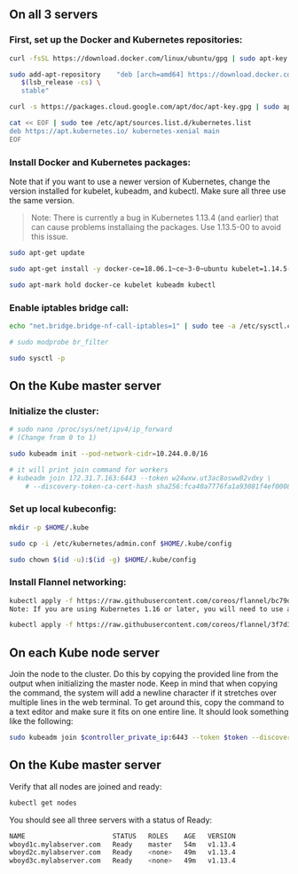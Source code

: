 ## On all 3 servers

### First, set up the Docker and Kubernetes repositories:

```bash
curl -fsSL https://download.docker.com/linux/ubuntu/gpg | sudo apt-key add -

sudo add-apt-repository    "deb [arch=amd64] https://download.docker.com/linux/ubuntu \
   $(lsb_release -cs) \
   stable"

curl -s https://packages.cloud.google.com/apt/doc/apt-key.gpg | sudo apt-key add -

cat << EOF | sudo tee /etc/apt/sources.list.d/kubernetes.list
deb https://apt.kubernetes.io/ kubernetes-xenial main
EOF
```

### Install Docker and Kubernetes packages:

Note that if you want to use a newer version of Kubernetes, change the version installed for kubelet, kubeadm, and kubectl. Make sure all three use the same version.

> Note: There is currently a bug in Kubernetes 1.13.4 (and earlier) that can cause problems installaing the packages. Use 1.13.5-00 to avoid this issue.

```bash
sudo apt-get update

sudo apt-get install -y docker-ce=18.06.1~ce~3-0~ubuntu kubelet=1.14.5-00 kubeadm=1.14.5-00 kubectl=1.14.5-00

sudo apt-mark hold docker-ce kubelet kubeadm kubectl
```

### Enable iptables bridge call:

```bash
echo "net.bridge.bridge-nf-call-iptables=1" | sudo tee -a /etc/sysctl.conf

# sudo modprobe br_filter

sudo sysctl -p
```

## On the Kube master server

### Initialize the cluster:

```bash
# sudo nano /proc/sys/net/ipv4/ip_forward
# (Change from 0 to 1)

sudo kubeadm init --pod-network-cidr=10.244.0.0/16

# it will print join command for workers
# kubeadm join 172.31.7.163:6443 --token w24wxw.ut3ac8osww82vdxy \
    # --discovery-token-ca-cert-hash sha256:fca40a7776fa1a93081f4ef00089024f70aba3ce4032012b2b11aec6c06919be
```

### Set up local kubeconfig:

```bash
mkdir -p $HOME/.kube

sudo cp -i /etc/kubernetes/admin.conf $HOME/.kube/config

sudo chown $(id -u):$(id -g) $HOME/.kube/config
```

### Install Flannel networking:

```bash
kubectl apply -f https://raw.githubusercontent.com/coreos/flannel/bc79dd1505b0c8681ece4de4c0d86c5cd2643275/Documentation/kube-flannel.yml
Note: If you are using Kubernetes 1.16 or later, you will need to use a newer flannel installation yaml instead:

kubectl apply -f https://raw.githubusercontent.com/coreos/flannel/3f7d3e6c24f641e7ff557ebcea1136fdf4b1b6a1/Documentation/kube-flannel.yml
```

## On each Kube node server

Join the node to the cluster. Do this by copying the provided line from the output when initializing the master node. Keep in mind that when copying the command, the system will add a newline character if it stretches over multiple lines in the web terminal. To get around this, copy the command to a text editor and make sure it fits on one entire line. It should look something like the following:

```bash
sudo kubeadm join $controller_private_ip:6443 --token $token --discovery-token-ca-cert-hash $hash
```

## On the Kube master server

Verify that all nodes are joined and ready:

```bash
kubectl get nodes
```

You should see all three servers with a status of Ready:

```bash
NAME                      STATUS   ROLES    AGE   VERSION
wboyd1c.mylabserver.com   Ready    master   54m   v1.13.4
wboyd2c.mylabserver.com   Ready    <none>   49m   v1.13.4
wboyd3c.mylabserver.com   Ready    <none>   49m   v1.13.4
```

